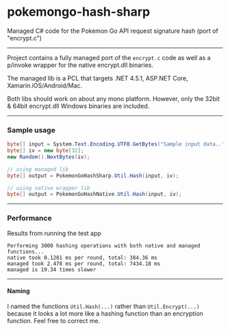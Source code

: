 # pokemongo-hash-sharp
Managed C# code for the Pokemon Go API request signature hash (port of "encrypt.c")


________

Project contains a fully managed port of the `encrypt.c` code as well as a p/invoke wrapper for the native encrypt.dll binaries. 

The managed lib is a PCL that targets .NET 4.5.1, ASP.NET Core, Xamarin.iOS/Android/Mac.


Both libs should work on about any mono platform. However, only the 32bit & 64bit encrypt.dll Windows binaries are included. 


________

### Sample usage

```csharp
byte[] input = System.Text.Encoding.UTF8.GetBytes("Sample input data..");
byte[] iv = new byte[32];
new Random().NextBytes(iv);

// using managed lib
byte[] output = PokemonGoHashSharp.Util.Hash(input, iv);

// using native wrapper lib
byte[] output = PokemonGoHashNative.Util.Hash(input, iv);

```

_______

### Performance
Results from running the test app
```
Performing 3000 hashing operations with both native and managed functions...
native took 0.1281 ms per round, total: 384.36 ms
managed took 2.478 ms per round, total: 7434.18 ms
managed is 19.34 times slower
```

_______

#### Naming
I named the functions `Util.Hash(...)` rather than `Util.Encrypt(...)` because it looks a lot more like a hashing function than an encryption function. Feel free to correct me. 
